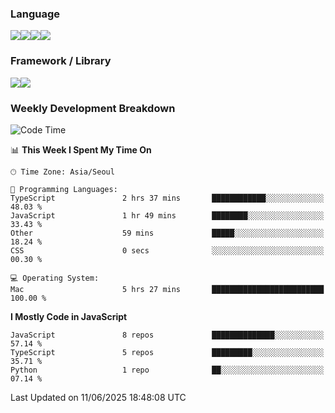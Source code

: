 ### Language
<img src="https://img.shields.io/badge/JavaScript-F7DF1E?style=flat&logo=javascript&logoColor=white" /><img src="https://img.shields.io/badge/TypeScript-3178C6?style=flat&logo=typescript&logoColor=white" /><img src="https://img.shields.io/badge/HTML5-E34F26?style=flat&logo=html5&logoColor=white" /><img src="https://img.shields.io/badge/CSS3-1572B6?style=flat&logo=css3&logoColor=white" />

### Framework / Library
<img src="https://img.shields.io/badge/React-61DAFB?style=flat&logo=react&logoColor=white" /><img src="https://img.shields.io/badge/Next.js-000000?style=flat&logo=nextdotjs&logoColor=white" />

### Weekly Development Breakdown
<!--START_SECTION:waka-->
![Code Time](http://img.shields.io/badge/Code%20Time-337%20hrs%209%20mins-blue)

📊 **This Week I Spent My Time On** 

```text
🕑︎ Time Zone: Asia/Seoul

💬 Programming Languages: 
TypeScript               2 hrs 37 mins       ████████████░░░░░░░░░░░░░   48.03 % 
JavaScript               1 hr 49 mins        ████████░░░░░░░░░░░░░░░░░   33.43 % 
Other                    59 mins             █████░░░░░░░░░░░░░░░░░░░░   18.24 % 
CSS                      0 secs              ░░░░░░░░░░░░░░░░░░░░░░░░░   00.30 % 

💻 Operating System: 
Mac                      5 hrs 27 mins       █████████████████████████   100.00 % 
```

**I Mostly Code in JavaScript** 

```text
JavaScript               8 repos             ██████████████░░░░░░░░░░░   57.14 % 
TypeScript               5 repos             █████████░░░░░░░░░░░░░░░░   35.71 % 
Python                   1 repo              ██░░░░░░░░░░░░░░░░░░░░░░░   07.14 % 
```




 Last Updated on 11/06/2025 18:48:08 UTC
<!--END_SECTION:waka-->



